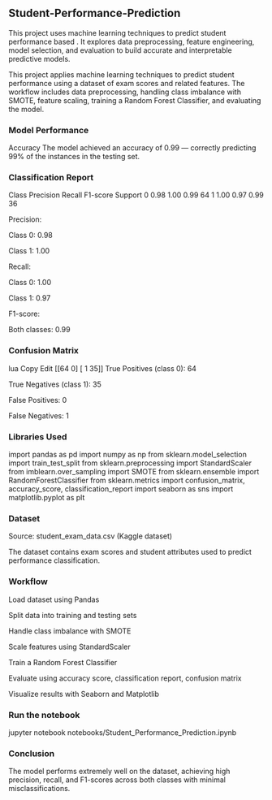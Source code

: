 ## Student-Performance-Prediction
This project uses machine learning techniques to predict student performance based . It explores data preprocessing, feature engineering, model selection, and evaluation to build accurate and interpretable predictive models.

This project applies machine learning techniques to predict student performance using a dataset of exam scores and related features. The workflow includes data preprocessing, handling class imbalance with SMOTE, feature scaling, training a Random Forest Classifier, and evaluating the model.

### Model Performance
Accuracy
The model achieved an accuracy of 0.99 — correctly predicting 99% of the instances in the testing set.

### Classification Report
Class	Precision	Recall	F1-score	Support
0	0.98	1.00	0.99	64
1	1.00	0.97	0.99	36

Precision:

Class 0: 0.98

Class 1: 1.00

Recall:

Class 0: 1.00

Class 1: 0.97

F1-score:

Both classes: 0.99

### Confusion Matrix
lua
Copy
Edit
[[64  0]
 [ 1 35]]
True Positives (class 0): 64

True Negatives (class 1): 35

False Positives: 0

False Negatives: 1

### Libraries Used

import pandas as pd
import numpy as np
from sklearn.model_selection import train_test_split
from sklearn.preprocessing import StandardScaler
from imblearn.over_sampling import SMOTE
from sklearn.ensemble import RandomForestClassifier
from sklearn.metrics import confusion_matrix, accuracy_score, classification_report
import seaborn as sns
import matplotlib.pyplot as plt

### Dataset
Source: student_exam_data.csv (Kaggle dataset)

The dataset contains exam scores and student attributes used to predict performance classification.

### Workflow
Load dataset using Pandas

Split data into training and testing sets

Handle class imbalance with SMOTE

Scale features using StandardScaler

Train a Random Forest Classifier

Evaluate using accuracy score, classification report, confusion matrix

Visualize results with Seaborn and Matplotlib


### Run the notebook
jupyter notebook notebooks/Student_Performance_Prediction.ipynb

### Conclusion
The model performs extremely well on the dataset, achieving high precision, recall, and F1-scores across both classes with minimal misclassifications.

